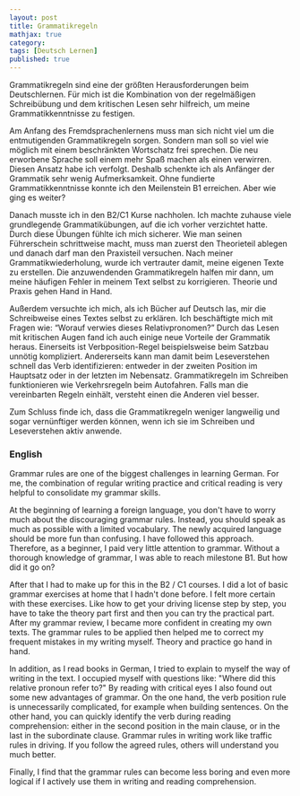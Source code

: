 ```yaml
---
layout: post
title: Grammatikregeln
mathjax: true
category:
tags: [Deutsch Lernen]
published: true
---
```

Grammatikregeln sind eine der größten Herausforderungen beim Deutschlernen. Für mich ist die Kombination von der regelmäßigen Schreibübung und dem kritischen Lesen sehr hilfreich, um meine Grammatikkenntnisse zu festigen.

Am Anfang des Fremdsprachenlernens muss man sich nicht viel um die entmutigenden Grammatikregeln sorgen. Sondern man soll so viel wie möglich mit einem beschränkten Wortschatz frei sprechen. Die neu erworbene Sprache soll einem mehr Spaß machen als einen verwirren. Diesen Ansatz habe ich verfolgt. Deshalb schenkte ich als Anfänger der Grammatik sehr wenig Aufmerksamkeit. Ohne fundierte Grammatikkenntnisse konnte ich den Meilenstein B1 erreichen. Aber wie ging es weiter?

Danach musste ich in den B2/C1 Kurse nachholen. Ich machte zuhause viele grundlegende Grammatikübungen, auf die ich vorher verzichtet hatte. Durch diese Übungen fühlte ich mich sicherer. Wie man seinen Führerschein schrittweise macht, muss man zuerst den Theorieteil ablegen und danach darf man den Praxisteil versuchen. Nach meiner Grammatikwiederholung, wurde ich vertrauter damit, meine eigenen Texte zu erstellen. Die anzuwendenden Grammatikregeln halfen mir dann, um meine häufigen Fehler in meinem Text selbst zu korrigieren. Theorie und Praxis gehen Hand in Hand.

Außerdem versuchte ich mich, als ich Bücher auf Deutsch las, mir die Schreibweise eines Textes selbst zu erklären. Ich beschäftigte mich mit Fragen wie: “Worauf verwies dieses Relativpronomen?” Durch das Lesen mit kritischen Augen fand ich auch einige neue Vorteile der Grammatik heraus. Einerseits ist Verbposition-Regel beispielsweise beim Satzbau unnötig kompliziert. Andererseits kann man damit beim Leseverstehen schnell das Verb identifizieren: entweder in der zweiten Position im Hauptsatz oder in der letzten im Nebensatz. Grammatikregeln im Schreiben funktionieren wie Verkehrsregeln beim Autofahren. Falls man die vereinbarten Regeln einhält, versteht einen die Anderen viel besser.

Zum Schluss finde ich, dass die Grammatikregeln weniger langweilig und sogar vernünftiger werden können, wenn ich sie im Schreiben und Leseverstehen aktiv anwende.

### English

Grammar rules are one of the biggest challenges in learning German. For me, the combination of regular writing practice and critical reading is very helpful to consolidate my grammar skills.

At the beginning of learning a foreign language, you don't have to worry much about the discouraging grammar rules. Instead, you should speak as much as possible with a limited vocabulary. The newly acquired language should be more fun than confusing. I have followed this approach. Therefore, as a beginner, I paid very little attention to grammar. Without a thorough knowledge of grammar, I was able to reach milestone B1. But how did it go on?

After that I had to make up for this in the B2 / C1 courses. I did a lot of basic grammar exercises at home that I hadn't done before. I felt more certain with these exercises. Like how to get your driving license step by step, you have to take the theory part first and then you can try the practical part. After my grammar review, I became more confident in creating my own texts. The grammar rules to be applied then helped me to correct my frequent mistakes in my writing myself. Theory and practice go hand in hand.

In addition, as I read books in German, I tried to explain to myself the way of writing in the text. I occupied myself with questions like: "Where did this relative pronoun refer to?" By reading with critical eyes I also found out some new advantages of grammar. On the one hand, the verb position rule is unnecessarily complicated, for example when building sentences. On the other hand, you can quickly identify the verb during reading comprehension: either in the second position in the main clause, or in the last in the subordinate clause. Grammar rules in writing work like traffic rules in driving. If you follow the agreed rules, others will understand you much better.

Finally, I find that the grammar rules can become less boring and even more logical if I actively use them in writing and reading comprehension.

